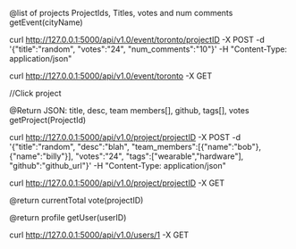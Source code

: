 
@list of projects ProjectIds, Titles, votes and num comments
getEvent(cityName)

curl http://127.0.0.1:5000/api/v1.0/event/toronto/projectID -X POST -d '{"title":"random", "votes":"24", "num_comments":"10"}' -H "Content-Type: application/json"

curl http://127.0.0.1:5000/api/v1.0/event/toronto -X GET

//Click project

@Return JSON: title, desc, team members[], github, tags[], votes
getProject(ProjectId) 

curl http://127.0.0.1:5000/api/v1.0/project/projectID -X POST -d '{"title":"random", "desc":"blah", "team_members":[{"name":"bob"},{"name":"billy"}], "votes":"24", "tags":["wearable","hardware"], "github":"github_url"}' -H "Content-Type: application/json"

curl http://127.0.0.1:5000/api/v1.0/project/projectID -X GET

@return currentTotal
vote(projectID)


@return profile
getUser(userID)

curl http://127.0.0.1:5000/api/v1.0/users/1 -X GET